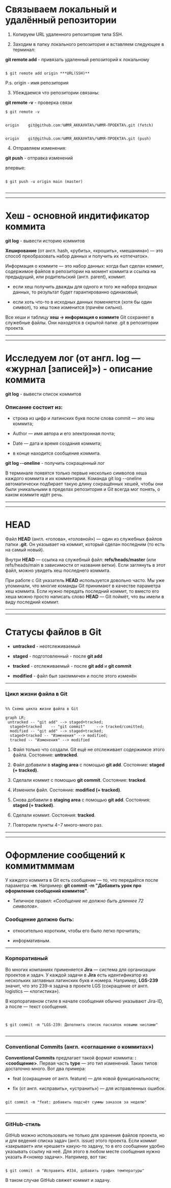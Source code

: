 # Связываем локальный и удалённый репозитории

1. Копируем URL удаленного репозитория типа SSH.


2. Заходим в папку локального репозитория и вставляем следующее в терминал:

**git remote add** - привязать удаленный репозиторий к локальному


```

$ git remote add origin ***URL(SSH)**

```


P.s. origin - имя репозитория


3. Убеждаемся что репозитории связаны:

**git remote -v** - проверка связи


```
$ git remote -v


origin    git@github.com:%ИМЯ_АККАУНТА%/%ИМЯ-ПРОЕКТА%.git (fetch)


origin    git@github.com:%ИМЯ_АККАУНТА%/%ИМЯ-ПРОЕКТА%.git (push)

```


4. Отправляем изменения:

**git push** - отправка изменений


впервые: 

```

$ git push -u origin main (master)


```

---
---


# Хеш - основной индитификатор коммита


**git log** - вывести историю коммитов


**Хеширование** (от англ. hash, «рубить», «крошить», «мешанина») — это способ преобразовать набор данных и получить их «отпечаток».


Информация о коммите — это набор данных: когда был сделан коммит, содержимое файлов в репозитории на момент коммита и ссылка на предыдущий, или родительский (англ. parent), коммит.


   - если хеш получить дважды для одного и того же набора входных данных, то результат будет гарантированно одинаковый;
    
    
   - если хоть что-то в исходных данных поменяется (хотя бы один символ), то хеш тоже изменится (причём сильно).


Все хеши и таблицу **хеш → информация о коммите** Git сохраняет в служебные файлы. Они находятся в скрытой папке .git в репозитории проекта.



---
---


# Исследуем лог (от англ. log — «журнал [записей]») - описание коммита


**git log** - вывести список коммитов


### Описание состоит из:

- строка из цифр и латинских букв после слова commit — это хеш коммита;


- Author — имя автора и его электронная почта;


- Date — дата и время создания коммита;


- в конце находится сообщение коммита.


**git log --oneline** - получить сокращенный лог

В терминале появятся только первые несколько символов хеша каждого коммита и их комментарии.
Команда git log --oneline автоматически подбирает такую длину сокращённых хешей, чтобы они были уникальными в пределах репозитория и Git всегда мог понять, о каком коммите идёт речь.


---
---


# HEAD

Файл **HEAD** (англ. «голова», «головной») — один из служебных файлов папки **.git**. Он указывает на коммит, который сделан последним (то есть на самый новый).


Внутри **HEAD** — ссылка на служебный файл: **refs/heads/master** (или refs/heads/main в зависимости от названия ветки). Если заглянуть в этот файл, можно увидеть хеш последнего коммита.


При работе с Git указатель **HEAD** используется довольно часто. Мы уже упоминали, что многие команды Git принимают в качестве параметра хеш коммита. Если нужно передать последний коммит, то вместо его хеша можно просто написать слово **HEAD** — Git поймёт, что вы имели в виду последний коммит.


---
---


# Статусы файлов в Git


- **untracked** - неотслеживаемый


- **staged** - подготовленный - после **git add**


- **tracked** - отслеживаемый - после **git add** и **git commit**


- **modified** - файл был закоммичен и после этого изменён

---


### Цикл жизни файла в Git



``` mermaid

%% Схема цикла жизни файла в Git

graph LR;
 untracked -- "git add" --> staged+tracked;
  staged+tracked    -- "git commit"     --> tracked/comitted;
  modified -- "git add" --> staged+tracked;
  staged+tracked -- "Изменения" --> modified;
  tracked -- "Изменения" --> modified

```


1. Файл только что создали. Git ещё не отслеживает содержимое этого файла. Состояние: **untracked**.


2. Файл добавили в **staging area** с помощью **git add**. Состояние: **staged (+ tracked)**.
     
    
3. Сделали коммит с помощью **git commit**. Состояние: **tracked**.


4. Изменили файл. Состояние: **modified (+ tracked)**.


5. Снова добавили в **staging area** с помощью **git add**. Состояния: **staged (+ tracked)**.


6. Сделали коммит. Состояния: **tracked**.


7. Повторили пункты 4−7 много-много раз.


---
---


# Оформление сообщений к коммитмммам

У каждого коммита в Git есть сообщение — то, что передаётся после параметра **-m**. Например: **git commit -m "Добавить урок про оформление сообщений коммитов"**.


- Типичное правил: *«Сообщение не должно быть длиннее 72 символов»*.


### Сообщение должно быть:


- относительно коротким, чтобы его было легко прочитать;


- информативным.


---


### Корпоративный


Во многих компаниях применяется **Jira** — система для организации проектов и задач. У каждой задачи в **Jira** есть идентификатор из нескольких заглавных латинских букв и номера. Например, **LGS-239** значит, что это 239-я задача в проекте LGS (сокращение от англ. logistics — «логистика»).


В корпоративном стиле в начале сообщения обычно указывают Jira-ID, а после — текст сообщения.


```


$ git commit -m "LGS-239: Дополнить список пасхалок новыми числами" 


```


---


### Conventional Commits (англ. «соглашение о коммитах»)


**Conventional Commits** предлагает такой формат коммита: **<type>: <сообщение>**. Первая часть **type** — это тип изменений. Таких типов достаточно много. Вот два примера:


- feat (сокращение от англ. feature) — для новой функциональности;


- fix (от англ. «исправить», «устранить») — для исправленных ошибок.


```

git commit -m "feat: добавить подсчёт суммы заказов за неделю" 


```

---


### GitHub-стиль



GitHub можно использовать не только для хранения файлов проекта, но и для ведения списка задач (англ. issue) этого проекта. Если коммит «закрывает» или «решает» какую-то задачу, то в его сообщении удобно указывать ссылку на неё. Для этого в любом месте сообщения нужно указать #<номер задачи>. Например, вот так:


```

$ git commit -m "Исправить #334, добавить график температуры"

```


В таком случае GitHub свяжет коммит и задачу.




